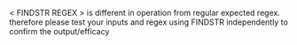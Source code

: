 < FINDSTR REGEX > is different in operation from regular expected regex. therefore please test your inputs and regex using FINDSTR independently to confirm the output/efficacy
